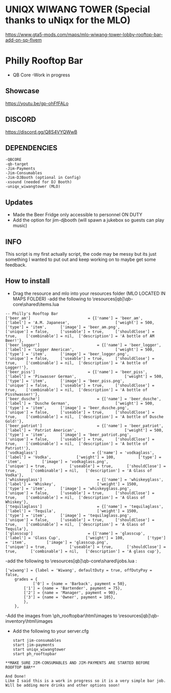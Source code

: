 # UNIQX WIWANG TOWER (Special thanks to uNiqx for the MLO)
https://www.gta5-mods.com/maps/mlo-wiwang-tower-lobby-rooftop-bar-add-on-sp-fivem

# Philly Rooftop Bar
- QB Core
-Work in progress
## Showcase
https://youtu.be/gp-ohFfFALo


## DISCORD
https://discord.gg/Q8S4VYQWwB


## DEPENDENCIES
```
-QBCORE
-qb-target
-Jim-Payments
-Jim-Consumables
-Jim-DJBooth (optional in Config)
-xsound (needed for DJ Booth)
-uniqx_wiwangtower (MLO)
```

## Updates
- Made the Beer Fridge only accessible to personnel ON DUTY
- Add the option for jim-djbooth (will spawn a jukebox so guests can play music)
## INFO
This script is my first actually script, the code may be messy but its just something I wanted to put out and keep working on to maybe get some feedback.

## How to install
- Drag the resource and mlo into your resources folder (MLO LOCATED IN MAPS FOLDER)
-add the following to \resources\[qb]\qb-core\shared\items.lua
```
-- Philly's Rooftop Bar
['beer_am'] 				 		= {['name'] = 'beer_am', 			  	  		['label'] = 'A.M. Japanese', 					['weight'] = 500, 		['type'] = 'item', 		['image'] = 'beer_am.png', 				['unique'] = false, 	['useable'] = true, 	['shouldClose'] = true,	   ['combinable'] = nil,  ['description'] = 'A bottle of AM Beer!'},
['beer_logger'] 				 		= {['name'] = 'beer_logger', 			  	  		['label'] = 'Logger American', 					['weight'] = 500, 		['type'] = 'item', 		['image'] = 'beer_logger.png', 				['unique'] = false, 	['useable'] = true, 	['shouldClose'] = true,	   ['combinable'] = nil,  ['description'] = 'A bottle of Logger!'},
['beer_piss'] 				 		= {['name'] = 'beer_piss', 			  	  		['label'] = 'Piswasser German', 					['weight'] = 500, 		['type'] = 'item', 		['image'] = 'beer_piss.png', 				['unique'] = false, 	['useable'] = true, 	['shouldClose'] = true,	   ['combinable'] = nil,  ['description'] = 'A bottle of Pisshwasser!'},
['beer_dusche'] 				 		= {['name'] = 'beer_dusche', 			  	  		['label'] = 'Dusche German', 					['weight'] = 500, 		['type'] = 'item', 		['image'] = 'beer_dusche.png', 				['unique'] = false, 	['useable'] = true, 	['shouldClose'] = true,	   ['combinable'] = nil,  ['description'] = 'A bottle of Dusche Gold!'},
['beer_patriot'] 				 		= {['name'] = 'beer_patriot', 			  	  		['label'] = 'Patriot American', 					['weight'] = 500, 		['type'] = 'item', 		['image'] = 'beer_patriot.png', 				['unique'] = false, 	['useable'] = true, 	['shouldClose'] = true,	   ['combinable'] = nil,  ['description'] = 'A bottle of Patriot!'},
['vodkaglass']                        = {['name'] = 'vodkaglass',                          ['label'] = 'Vodka',           ['weight'] = 100,          ['type'] = 'item',         ['image'] = 'vodkaglass.png',                ['unique'] = true,          ['useable'] = true,      ['shouldClose'] = true,      ['combinable'] = nil,   ['description'] = 'A Glass of Vodka'},
['whiskeyglass'] 				 		= {['name'] = 'whiskeyglass', 			  	  		['label'] = 'Whiskey', 					['weight'] = 1500, 		['type'] = 'item', 		['image'] = 'whiskeyglass.png', 				['unique'] = false, 	['useable'] = true, 	['shouldClose'] = true,	   ['combinable'] = nil,  ['description'] = 'A Glass of Whiskey'},
['tequilaglass'] 				 		= {['name'] = 'tequilaglass', 			  	  		['label'] = 'Tequila', 					['weight'] = 1500, 		['type'] = 'item', 		['image'] = 'tequilaglass.png', 				['unique'] = false, 	['useable'] = true, 	['shouldClose'] = true,	   ['combinable'] = nil,  ['description'] = 'A Glass of Tequila'},
['glasscup']                        = {['name'] = 'glasscup',                          ['label'] = 'Glass Cup',           ['weight'] = 100,          ['type'] = 'item',         ['image'] = 'glasscup.png',                ['unique'] = true,          ['useable'] = true,      ['shouldClose'] = true,      ['combinable'] = nil,   ['description'] = 'A glass cup'},
```
-add the following to \resources\[qb]\qb-core\shared\jobs.lua : 
```
['wiwang'] = {label = 'Wiwang', defaultDuty = true, offDutyPay = false,
	grades = {
        	['0'] = {name = 'Barback', payment = 50},
		['1'] = {name = 'Bartender', payment = 75},
		['2'] = {name = 'Manager', payment = 90},
		['3'] = {name = 'Owner', payment = 105},
        },
	},
```
-Add the images from \ph_rooftopbar\html\images to \resources\[qb]\qb-inventory\html\images 
 - Add the following to your server.cfg
    ```
    start jim-consumables
    start jim-payments
    start uniqx_wiwangtower
    start ph_rooftopbar
```
**MAKE SURE JIM-CONSUMABLES AND JIM-PAYMENTS ARE STARTED BEFORE ROOFTOP BAR**

And Done!
Like I said this is a work in progress so it is a very simple bar job. Will be adding more drinks and other options soon!

	
